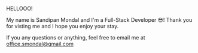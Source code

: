 HELLOOO!

My name is Sandipan Mondal and I'm a Full-Stack Developer 😎! Thank you for visting me and I hope you enjoy your stay.

If you any questions or anything, feel free to email me at office.smondal@gmail.com

<!---
SandipanMondal123/SandipanMondal123 is a ✨ special ✨ repository because its `README.md` (this file) appears on your GitHub profile.
You can click the Preview link to take a look at your changes.
--->
